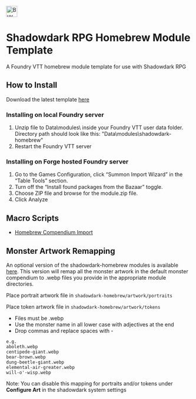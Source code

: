 <a href="https://www.buymeacoffee.com/prototypeESBU" target="_blank"><img src="https://cdn.buymeacoffee.com/buttons/v2/default-yellow.png" alt="Buy Me A Coffee" style="height: 30px !important;" ></a>
# Shadowdark RPG Homebrew Module Template
A Foundry VTT homebrew module template for use with Shadowdark RPG

## How to Install
Download the latest template [here](https://github.com/PrototypeESBU/foundryvtt-shadowdark-custom-module/releases/latest/download/shadowdark-homebrew.zip)
### Installing on local Foundry server
1. Unzip file to Data\modules\ inside your Foundry VTT user data folder. Directory path should look like this: "Data\modules\shadowdark-homebrew"
2. Restart the Foundry VTT server

### Installing on Forge hosted Foundry server
1. Go to the Games Configuration, click “Summon Import Wizard” in the “Table Tools” section. 
2. Turn off the “Install found packages from the Bazaar” toggle.
3. Choose ZIP file and browse for the module.zip file. 
4. Click Analyze

## Macro Scripts
- [Homebrew Compendium Import](scripts/homebrew_import.js)

## Monster Artwork Remapping
An optional version of the shadowdark-homebrew modules is available [here](https://github.com/PrototypeESBU/foundryvtt-shadowdark-custom-module/releases/latest/download/shadowdark-homebrew.with.monster.remap.zip).
This version will remap all the monster artwork in the default monster compendium to .webp files you provide in the appropriate module directories.

Place portrait artwork file in `shadowdark-homebrew/artwork/portraits`

Place token artwork file in `shadowdark-homebrew/artwork/tokens`

- Files must be .webp 
- Use the monster name in all lower case with adjectives at the end
- Drop commas and replace spaces with - 

```
e.g.
aboleth.webp
centipede-giant.webp
bear-brown.webp
dung-beetle-giant.webp
elemental-air-greater.webp
will-o'-wisp.webp
```

Note: You can disable this mapping for portraits and/or tokens under **Configure Art** in the shadowdark system settings
